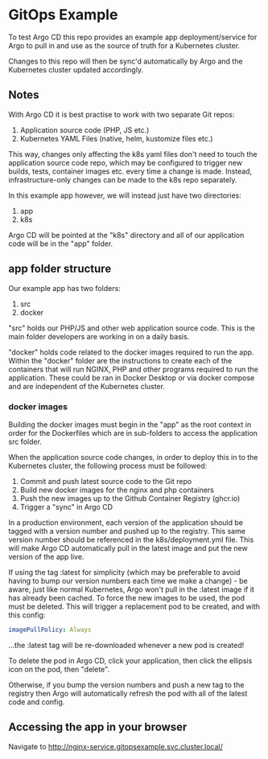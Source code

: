 # GitOps Example

To test Argo CD this repo provides an example app deployment/service
for Argo to pull in and use as the source of truth for a Kubernetes
cluster.

Changes to this repo will then be sync'd automatically by Argo and
the Kubernetes cluster updated accordingly.

## Notes

With Argo CD it is best practise to work with two separate Git repos:
1. Application source code (PHP, JS etc.)
2. Kubernetes YAML Files (native, helm, kustomize files etc.)

This way, changes only affecting the k8s yaml files don't need to
touch the application source code repo, which may be configured to
trigger new builds, tests, container images etc. every time a change
is made. Instead, infrastructure-only changes can be made to the
k8s repo separately.

In this example app however, we will instead just have two directories:
1. app
2. k8s

Argo CD will be pointed at the "k8s" directory and all of our application
code will be in the "app" folder.

## app folder structure

Our example app has two folders:
1. src
2. docker

"src" holds our PHP/JS and other web application source code. This is the
main folder developers are working in on a daily basis.

"docker" holds code related to the docker images required to run the app.
Within the "docker" folder are the instructions to create each of the
containers that will run NGINX, PHP and other programs required to run
the application. These could be ran in Docker Desktop or via docker compose
and are independent of the Kubernetes cluster.

### docker images

Building the docker images must begin in the "app" as the root context in
order for the Dockerfiles which are in sub-folders to access the application
src folder.

When the application source code changes, in order to deploy this in to the
Kubernetes cluster, the following process must be followed:

1. Commit and push latest source code to the Git repo
2. Build new docker images for the nginx and php containers
3. Push the new images up to the Github Container Registry (ghcr.io)
4. Trigger a "sync" in Argo CD

In a production environment, each version of the application should be tagged
with a version number and pushed up to the registry. This same version number
should be referenced in the k8s/deployment.yml file. This will make Argo CD
automatically pull in the latest image and put the new version of the app live.

If using the tag :latest for simplicity (which may be preferable to avoid
having to bump our version numbers each time we make a change) - be aware, just
like normal Kubernetes, Argo won't pull in the :latest image if it has already
been cached. To force the new images to be used, the pod must be deleted. This
will trigger a replacement pod to be created, and with this config:

```yml
imagePullPolicy: Always
```

...the :latest tag will be re-downloaded whenever a new pod is created!

To delete the pod in Argo CD, click your application, then click the ellipsis icon
on the pod, then "delete".

Otherwise, if you bump the version numbers and push a new tag to the registry
then Argo will automatically refresh the pod with all of the latest code and
config.

## Accessing the app in your browser

Navigate to http://nginx-service.gitopsexample.svc.cluster.local/

